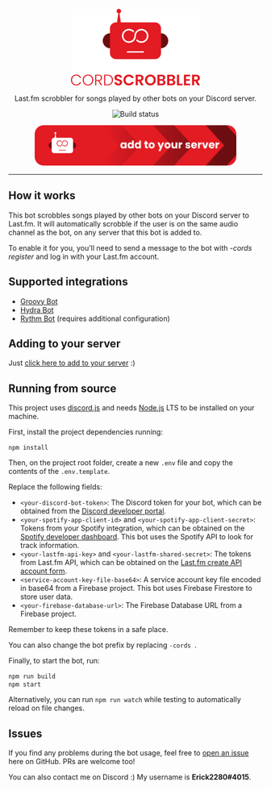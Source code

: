 <div align="center">

<p>
	<img width="256" src="./assets/icon-and-name.svg" alt="Cordscrobbler"/>
</p>
<p>Last.fm scrobbler for songs played by other bots on your Discord server.</p>

![Build status](https://github.com/Erick2280/cordscrobbler/workflows/build/badge.svg)

<p>
    <a href="https://discord.com/oauth2/authorize?client_id=739266400476201061&permissions=2147994688&scope=bot">
        <img width="400" src="./assets/add-to-your-server-button.svg" alt="Add to your server"/>
    </a>
</p>

</div>

---

## How it works

This bot scrobbles songs played by other bots on your Discord server to Last.fm. It will automatically scrobble if the user is on the same audio channel as the bot, on any server that this bot is added to.

To enable it for you, you'll need to send a message to the bot with _-cords register_ and log in with your Last.fm account.

## Supported integrations

- [Groovy Bot](https://groovy.bot/)
- [Hydra Bot](https://hydra.bot/)
- [Rythm Bot](https://rythmbot.co/) (requires additional configuration)

## Adding to your server

Just [click here to add to your server](https://discord.com/oauth2/authorize?client_id=739266400476201061&permissions=2147994688&scope=bot) :)

## Running from source

This project uses [discord.js](https://discord.js.org/) and needs [Node.js](https://nodejs.org) LTS to be installed on your machine.

First, install the project dependencies running:

    npm install

Then, on the project root folder, create a new `.env` file and copy the contents of the `.env.template`.

Replace the following fields:
- `<your-discord-bot-token>`: The Discord token for your bot, which can be obtained from the [Discord developer portal](https://discordapp.com/developers/applications). 
- `<your-spotify-app-client-id>` and `<your-spotify-app-client-secret>`: Tokens from your Spotify integration, which can be obtained on the [Spotify developer dashboard](https://developer.spotify.com/dashboard/applications). This bot uses the Spotify API to look for track information.
- `<your-lastfm-api-key>` and `<your-lastfm-shared-secret>`: The tokens from Last.fm API, which can be obtained on the [Last.fm create API account form](https://www.last.fm/api/account/create).
- `<service-account-key-file-base64>`: A service account key file encoded in base64 from a Firebase project. This bot uses Firebase Firestore to store user data.
- `<your-firebase-database-url>`:  The Firebase Database URL from a Firebase project.

Remember to keep these tokens in a safe place.

You can also change the bot prefix by replacing `-cords `.

Finally, to start the bot, run:

    npm run build
    npm start

Alternatively, you can run `npm run watch` while testing to automatically reload on file changes.

## Issues

If you find any problems during the bot usage, feel free to [open an issue](https://github.com/Erick2280/cordscrobbler/issues) here on GitHub. PRs are welcome too!

You can also contact me on Discord :) My username is **Erick2280#4015**.
